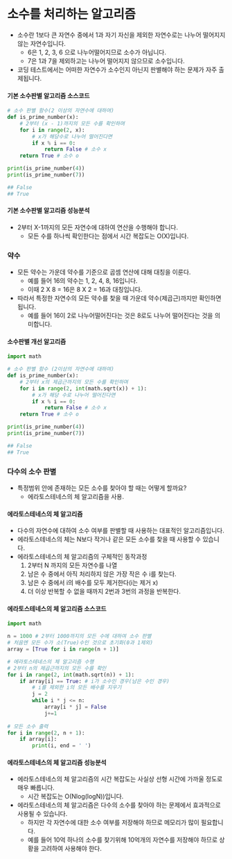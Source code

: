 # 소수를 처리하는 알고리즘

- 소수란 1보다 큰 자연수 중에서 1과 자기 자신을 제외한 자연수로는 나누어 떨어지지 않는 자연수입니다.
  - 6은 1, 2, 3, 6 으로 나누어떨어지므로 소수가 아닙니다.
  - 7은 1과 7을 제외하고는 나누어 떨어지지 않으므로 소수입니다.
- 코딩 테스트에서는 어떠한 자연수가 소수인지 아닌지 판별해야 하는 문제가 자주 출제됩니다.



#### 기본 소수판별 알고리즘 소스코드

```python
# 소수 판별 함수(2 이상의 자연수에 대하여)
def is_prime_number(x):
    # 2부터 (x - 1)까지의 모든 수를 확인하며
    for i in range(2, x):
        # x가 해당수로 나누어 떨어진다면
        if x % i == 0:
            return False # 소수 x
	return True # 소수 o

print(is_prime_number(4))
print(is_prime_number(7))

## False
## True
```



#### 기본 소수판별 알고리즘 성능분석

- 2부터 X-1까지의 모든 자연수에 대하여 연산을 수행해야 합니다.
  - 모든 수를 하나씩 확인한다는 점에서 시간 복잡도는 O(X)입니다.



### 약수

- 모든 약수는 가운데 약수를 기준으로 곱셈 연산에 대해 대칭을 이룬다.
  - 예를 들어 16의 약수는 1, 2, 4, 8, 16입니다.
  - 이때 2 X 8 = 16은 8 X 2 = 16과 대칭입니다.
- 따라서 특정한 자연수의 모든 약수를 찾을 때 가운데 약수(제곱근)까지만 확인하면 됩니다.
  - 예를 들어 16이 2로 나누어떨어진다는 것은 8로도 나누어 떨어진다는 것을 의미합니다.



#### 소수판별 개선 알고리즘

```python
import math

# 소수 판별 함수 (2이상의 자연수에 대하여)
def is_prime_number(x):
    # 2부터 x의 제곱근까지의 모든 수를 확인하며
    for i in range(2, int(math.sqrt(x)) + 1):
        # x가 해당 수로 나누어 떨어진다면
        if x % i == 0:
            return False # 소수 x
	return True # 소수 o

print(is_prime_number(4))
print(is_prime_number(7))

## False
## True
```



### 다수의 소수 판별

- 특정범위 안에 존재하는 모든 소수를 찾아야 할 때는 어떻게 할까요?
  - 에라토스테네스의 체 알고리즘을 사용.



#### 에라토스테네스의 체 알고리즘

- 다수의 자연수에 대하여 소수 여부를 판별할 때 사용하는 대표적인 알고리즘입니다.
- 에라토스테네스의 체는 N보다 작거나 같은 모든 소수를 찾을 때 사용할 수 있습니다.
- 에라토스테네스의 체 알고리즘의 구체적인 동작과정
  1. 2부터 N 까지의 모든 자연수를 나열
  2. 남은 수 중에서 아직 처리하지 않은 가장 작은 수 i를 찾는다.
  3. 남은 수 중에서 i의 배수를 모두 제거한다(i는 제거 x)
  4. 더 이상 반복할 수 없을 때까지 2번과 3번의 과정을 반복한다.



#### 에라토스테네스의 체 알고리즘 소스코드

```python
import math

n = 1000 # 2부터 1000까지의 모든 수에 대하여 소수 판별
# 처음엔 모든 수가 소(True)수인 것으로 초기화(0과 1제외)
array = [True for i in range(n + 1)]

# 에라토스테네스의 체 알고리즘 수행
# 2부터 n의 제곱근까지의 모든 수를 확인
for i in range(2, int(math.sqrt(n)) + 1):
    if array[i] == True: # i가 소수인 경우(남은 수인 경우)
        # i를 제외한 i의 모든 배수를 지우기
        j = 2
        while i * j <= n:
            array[i * j] = False
            j+=1
           
# 모든 소수 출력
for i in range(2, n + 1):
    if array[i]:
        print(i, end = ' ')
```



#### 에라토스테네스의 체 알고리즘 성능분석

- 에라토스테네스의 체 알고리즘의 시간 복잡도는 사실상 선형 시간에 가까울 정도로 매우 빠릅니다.
  - 시간 복잡도는 O(Nlog(logN))입니다.
- 에라토스테네스의 체 알고리즘은 다수의 소수를 찾아야 하는 문제에서 효과적으로 사용될 수 있습니다.
  - 하지만 각 자연수에 대한 소수 여부를 저장해야 하므로 메모리가 많이 필요합니다.
  - 예를 들어 10억 하나의 소수를 찾기위해 10억개의 자연수를 저장해야 하므로 상황을 고려하여 사용해야 한다.

